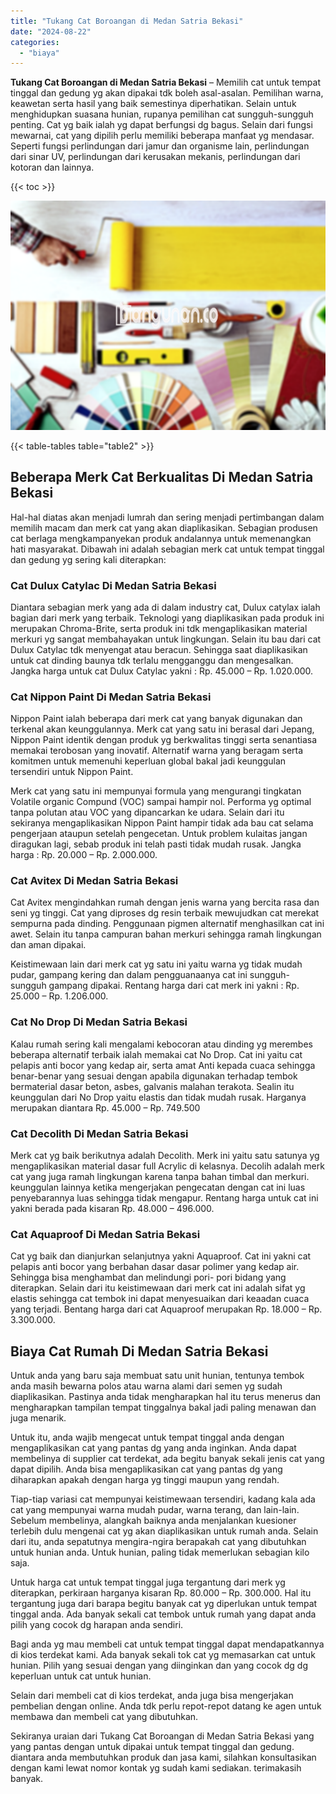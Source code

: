 ```yaml
---
title: "Tukang Cat Boroangan di Medan Satria Bekasi"
date: "2024-08-22"
categories: 
  - "biaya"
---
```


**Tukang Cat Boroangan di Medan Satria Bekasi** – Memilih cat untuk tempat tinggal dan gedung yg akan dipakai tdk boleh asal-asalan. Pemilihan warna, keawetan serta hasil yang baik semestinya diperhatikan. Selain untuk menghidupkan suasana hunian, rupanya pemilihan cat sungguh-sungguh penting. Cat yg baik ialah yg dapat berfungsi dg bagus. Selain dari fungsi mewarnai, cat yang dipilih perlu memiliki beberapa manfaat yg mendasar. Seperti fungsi perlindungan dari jamur dan organisme lain, perlindungan dari sinar UV, perlindungan dari kerusakan mekanis, perlindungan dari kotoran dan lainnya.

{{< toc >}}

![Tukang Cat Boroangan di Medan Satria Bekasi](/images/jasa-cat-murah30.png)

{{< table-tables table="table2" >}}

## Beberapa Merk Cat Berkualitas Di Medan Satria Bekasi

Hal-hal diatas akan menjadi lumrah dan sering menjadi pertimbangan dalam memilih macam dan merk cat yang akan diaplikasikan. Sebagian produsen cat berlaga mengkampanyekan produk andalannya untuk memenangkan hati masyarakat. Dibawah ini adalah sebagian merk cat untuk tempat tinggal dan gedung yg sering kali diterapkan:

### Cat Dulux Catylac Di Medan Satria Bekasi

Diantara sebagian merk yang ada di dalam industry cat, Dulux catylax ialah bagian dari merk yang terbaik. Teknologi yang diaplikasikan pada produk ini merupakan Chroma-Brite, serta produk ini tdk mengaplikasikan material merkuri yg sangat membahayakan untuk lingkungan. Selain itu bau dari cat Dulux Catylac tdk menyengat atau beracun. Sehingga saat diaplikasikan untuk cat dinding baunya tdk terlalu mengganggu dan mengesalkan. Jangka harga untuk cat Dulux Catylac yakni : Rp. 45.000 – Rp. 1.020.000.

### Cat Nippon Paint Di Medan Satria Bekasi

Nippon Paint ialah beberapa dari merk cat yang banyak digunakan dan terkenal akan keunggulannya. Merk cat yang satu ini berasal dari Jepang, Nippon Paint identik dengan produk yg berkwalitas tinggi serta senantiasa memakai terobosan yang inovatif. Alternatif warna yang beragam serta komitmen untuk memenuhi keperluan global bakal jadi keunggulan tersendiri untuk Nippon Paint.

Merk cat yang satu ini mempunyai formula yang mengurangi tingkatan Volatile organic Compund (VOC) sampai hampir nol. Performa yg optimal tanpa polutan atau VOC yang dipancarkan ke udara. Selain dari itu sekiranya mengaplikasikan Nippon Paint hampir tidak ada bau cat selama pengerjaan ataupun setelah pengecetan. Untuk problem kulaitas jangan diragukan lagi, sebab produk ini telah pasti tidak mudah rusak. Jangka harga : Rp. 20.000 – Rp. 2.000.000.

### Cat Avitex Di Medan Satria Bekasi

Cat Avitex mengindahkan rumah dengan jenis warna yang bercita rasa dan seni yg tinggi. Cat yang diproses dg resin terbaik mewujudkan cat merekat sempurna pada dinding. Penggunaan pigmen alternatif menghasilkan cat ini awet. Selain itu tanpa campuran bahan merkuri sehingga ramah lingkungan dan aman dipakai.

Keistimewaan lain dari merk cat yg satu ini yaitu warna yg tidak mudah pudar, gampang kering dan dalam pengguanaanya cat ini sungguh-sungguh gampang dipakai. Rentang harga dari cat merk ini yakni : Rp. 25.000 – Rp. 1.206.000.

### Cat No Drop Di Medan Satria Bekasi

Kalau rumah sering kali mengalami kebocoran atau dinding yg merembes beberapa alternatif terbaik ialah memakai cat No Drop. Cat ini yaitu cat pelapis anti bocor yang kedap air, serta amat Anti kepada cuaca sehingga benar-benar yang sesuai dengan apabila digunakan terhadap tembok bermaterial dasar beton, asbes, galvanis malahan terakota. Sealin itu keunggulan dari No Drop yaitu elastis dan tidak mudah rusak. Harganya merupakan diantara Rp. 45.000 – Rp. 749.500

### Cat Decolith Di Medan Satria Bekasi

Merk cat yg baik berikutnya adalah Decolith. Merk ini yaitu satu satunya yg mengaplikasikan material dasar full Acrylic di kelasnya. Decolih adalah merk cat yang juga ramah lingkungan karena tanpa bahan timbal dan merkuri. keunggulan lainnya ketika mengerjakan pengecatan dengan cat ini luas penyebarannya luas sehingga tidak mengapur. Rentang harga untuk cat ini yakni berada pada kisaran Rp. 48.000 – 496.000.

### Cat Aquaproof Di Medan Satria Bekasi

Cat yg baik dan dianjurkan selanjutnya yakni Aquaproof. Cat ini yakni cat pelapis anti bocor yang berbahan dasar dasar polimer yang kedap air. Sehingga bisa menghambat dan melindungi pori- pori bidang yang diterapkan. Selain dari itu keistimewaan dari merk cat ini adalah sifat yg elastis sehingga cat tembok ini dapat menyesuaikan dari keaadan cuaca yang terjadi. Bentang harga dari cat Aquaproof merupakan Rp. 18.000 – Rp. 3.300.000.

## Biaya Cat Rumah Di Medan Satria Bekasi

Untuk anda yang baru saja membuat satu unit hunian, tentunya tembok anda masih bewarna polos atau warna alami dari semen yg sudah diaplikasikan. Pastinya anda tidak mengharapkan hal itu terus menerus dan mengharapkan tampilan tempat tinggalnya bakal jadi paling menawan dan juga menarik.

Untuk itu, anda wajib mengecat untuk tempat tinggal anda dengan mengaplikasikan cat yang pantas dg yang anda inginkan. Anda dapat membelinya di supplier cat terdekat, ada begitu banyak sekali jenis cat yang dapat dipilih. Anda bisa mengaplikasikan cat yang pantas dg yang diharapkan apakah dengan harga yg tinggi maupun yang rendah.

Tiap-tiap variasi cat mempunyai keistimewaan tersendiri, kadang kala ada cat yang mempunyai warna mudah pudar, warna terang, dan lain-lain. Sebelum membelinya, alangkah baiknya anda menjalankan kuesioner terlebih dulu mengenai cat yg akan diaplikasikan untuk rumah anda. Selain dari itu, anda sepatutnya mengira-ngira berapakah cat yang dibutuhkan untuk hunian anda. Untuk hunian, paling tidak memerlukan sebagian kilo saja.

Untuk harga cat untuk tempat tinggal juga tergantung dari merk yg diterapkan, perkiraan harganya kisaran Rp. 80.000 – Rp. 300.000. Hal itu tergantung juga dari barapa begitu banyak cat yg diperlukan untuk tempat tinggal anda. Ada banyak sekali cat tembok untuk rumah yang dapat anda pilih yang cocok dg harapan anda sendiri.

Bagi anda yg mau membeli cat untuk tempat tinggal dapat mendapatkannya di kios terdekat kami. Ada banyak sekali tok cat yg memasarkan cat untuk hunian. Pilih yang sesuai dengan yang diinginkan dan yang cocok dg dg keperluan untuk cat untuk hunian.

Selain dari membeli cat di kios terdekat, anda juga bisa mengerjakan pembelian dengan online. Anda tdk perlu repot-repot datang ke agen untuk membawa dan membeli cat yang dibutuhkan.

Sekiranya uraian dari Tukang Cat Boroangan di Medan Satria Bekasi yang yang pantas dengan untuk dipakai untuk tempat tinggal dan gedung. diantara anda membutuhkan produk dan jasa kami, silahkan konsultasikan dengan kami lewat nomor kontak yg sudah kami sediakan. terimakasih banyak.
